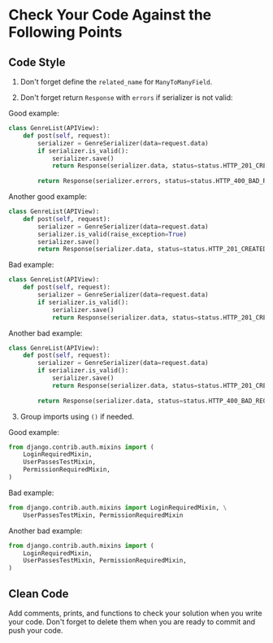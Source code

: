 # Check Your Code Against the Following Points

## Code Style

1. Don't forget define the `related_name` for `ManyToManyField`.

2. Don't forget return `Response` with `errors` if serializer is not valid:

Good example:

```python
class GenreList(APIView):
    def post(self, request):
        serializer = GenreSerializer(data=request.data)
        if serializer.is_valid():
            serializer.save()
            return Response(serializer.data, status=status.HTTP_201_CREATED)
    
        return Response(serializer.errors, status=status.HTTP_400_BAD_REQUEST)
```

Another good example:

```python
class GenreList(APIView):
    def post(self, request):
        serializer = GenreSerializer(data=request.data)
        serializer.is_valid(raise_exception=True)
        serializer.save()
        return Response(serializer.data, status=status.HTTP_201_CREATED)
```

Bad example:

```python
class GenreList(APIView):
    def post(self, request):
        serializer = GenreSerializer(data=request.data)
        if serializer.is_valid():
            serializer.save()
            return Response(serializer.data, status=status.HTTP_201_CREATED)
```

Another bad example:

```python
class GenreList(APIView):
    def post(self, request):
        serializer = GenreSerializer(data=request.data)
        if serializer.is_valid():
            serializer.save()
            return Response(serializer.data, status=status.HTTP_201_CREATED)
    
        return Response(serializer.data, status=status.HTTP_400_BAD_REQUEST)
```

3. Group imports using `()` if needed.

Good example:

```python
from django.contrib.auth.mixins import (
    LoginRequiredMixin, 
    UserPassesTestMixin, 
    PermissionRequiredMixin,
)
```

Bad example:

```python
from django.contrib.auth.mixins import LoginRequiredMixin, \
    UserPassesTestMixin, PermissionRequiredMixin
```

Another bad example:

```python
from django.contrib.auth.mixins import (
    LoginRequiredMixin, 
    UserPassesTestMixin, PermissionRequiredMixin,
)
```

## Clean Code
Add comments, prints, and functions to check your solution when you write your code. 
Don't forget to delete them when you are ready to commit and push your code.
